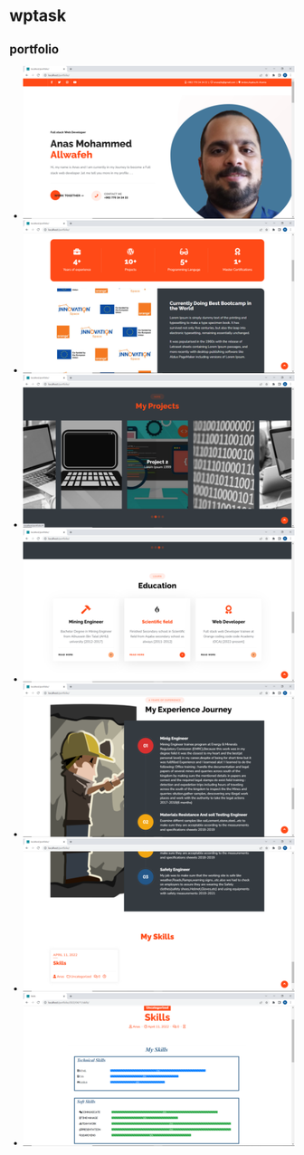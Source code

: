 # wptask


## portfolio 
* ![pic1](./portfolio%20pics/Screenshot%20(480).png)
* ![pic2](./portfolio%20pics/Screenshot%20(481).png)
* ![pic3](./portfolio%20pics/Screenshot%20(482).png)
* ![pic4](./portfolio%20pics/Screenshot%20(483).png)
* ![pic5](./portfolio%20pics/Screenshot%20(484).png)
* ![pic6](./portfolio%20pics/Screenshot%20(485).png)
* ![pic7](./portfolio%20pics/Screenshot%20(486).png)
